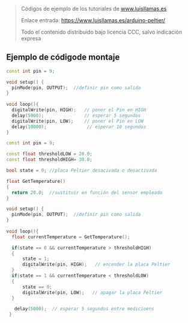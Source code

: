 > Códigos de ejemplo de los tutoriales de www.luisllamas.es
>
> Enlace entrada: https://www.luisllamas.es/arduino-peltier/
>
> Todo el contenido distribuido bajo licencia CCC, salvo indicación expresa

## Ejemplo de códigode montaje
```cpp
const int pin = 9;

void setup() {
  pinMode(pin, OUTPUT);  //definir pin como salida
}
 
void loop(){
  digitalWrite(pin, HIGH);   // poner el Pin en HIGH
  delay(5000);               // esperar 5 segundos
  digitalWrite(pin, LOW);    // poner el Pin en LOW
  delay(10000);               // esperar 10 segundos
}
```

```cpp
const int pin = 9;

const float thresholdLOW = 20.0;
const float thresholdHIGH= 30.0;

bool state = 0; //placa Peltier desacivada o desactivada

float GetTemperature()
{
  return 20.0;  //sustituir en función del sensor empleado
}

void setup() {
  pinMode(pin, OUTPUT);  //definir pin como salida
}
 
void loop(){
  float currentTemperature = GetTemperature();

  if(state == 0 && currentTemperature > thresholdHIGH)
  {
      state = 1;
      digitalWrite(pin, HIGH);   // encender la placa Peltier
  }
  if(state == 1 && currentTemperature < thresholdLOW)
  {
      state == 0;
      digitalWrite(pin, LOW);   // apagar la placa Peltier
  }

   delay(5000);  // esperar 5 segundos entre medicioens
 }
```


